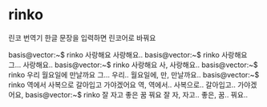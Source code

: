 # rinko
린코 번역기
한글 문장을 입력하면 린코어로 바꿔요

basis@vector:~$ rinko 사랑해요
사랑해요.. 
basis@vector:~$ rinko 사랑해요
그... 사랑해요.. 
basis@vector:~$ rinko 사랑해요
사, 사랑해요.. 
basis@vector:~$ rinko 우리 월요일에 만날까요
그... 우리.. 월요일에, 만, 만날까요.. 
basis@vector:~$ rinko 역에서 사복으로 갈아입고 가야겠어요
역, 역에서.. 사복으로.. 갈아입고.. 가야겠어요, 
basis@vector:~$ rinko 잘 자고 좋은 꿈 꿔요
잘 자, 자고.. 좋은, 꿈.. 꿔요..
